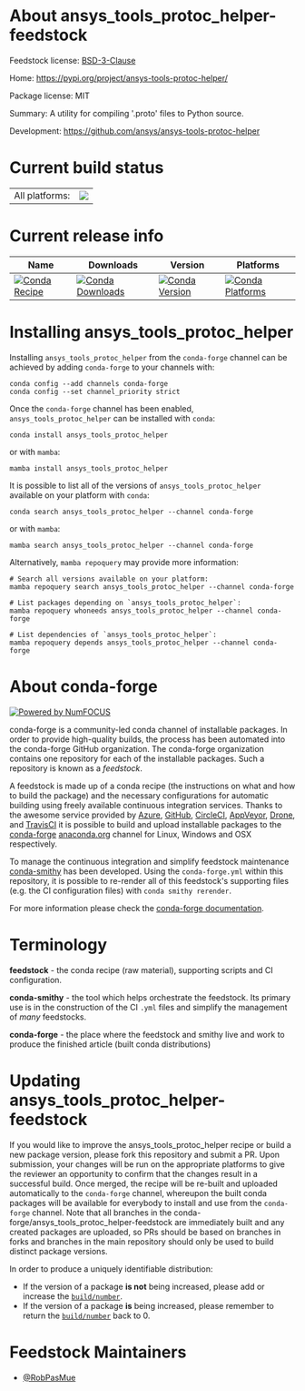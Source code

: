 About ansys_tools_protoc_helper-feedstock
=========================================

Feedstock license: [BSD-3-Clause](https://github.com/conda-forge/ansys_tools_protoc_helper-feedstock/blob/main/LICENSE.txt)

Home: https://pypi.org/project/ansys-tools-protoc-helper/

Package license: MIT

Summary: A utility for compiling '.proto' files to Python source.

Development: https://github.com/ansys/ansys-tools-protoc-helper

Current build status
====================


<table><tr><td>All platforms:</td>
    <td>
      <a href="https://dev.azure.com/conda-forge/feedstock-builds/_build/latest?definitionId=22496&branchName=main">
        <img src="https://dev.azure.com/conda-forge/feedstock-builds/_apis/build/status/ansys_tools_protoc_helper-feedstock?branchName=main">
      </a>
    </td>
  </tr>
</table>

Current release info
====================

| Name | Downloads | Version | Platforms |
| --- | --- | --- | --- |
| [![Conda Recipe](https://img.shields.io/badge/recipe-ansys_tools_protoc_helper-green.svg)](https://anaconda.org/conda-forge/ansys_tools_protoc_helper) | [![Conda Downloads](https://img.shields.io/conda/dn/conda-forge/ansys_tools_protoc_helper.svg)](https://anaconda.org/conda-forge/ansys_tools_protoc_helper) | [![Conda Version](https://img.shields.io/conda/vn/conda-forge/ansys_tools_protoc_helper.svg)](https://anaconda.org/conda-forge/ansys_tools_protoc_helper) | [![Conda Platforms](https://img.shields.io/conda/pn/conda-forge/ansys_tools_protoc_helper.svg)](https://anaconda.org/conda-forge/ansys_tools_protoc_helper) |

Installing ansys_tools_protoc_helper
====================================

Installing `ansys_tools_protoc_helper` from the `conda-forge` channel can be achieved by adding `conda-forge` to your channels with:

```
conda config --add channels conda-forge
conda config --set channel_priority strict
```

Once the `conda-forge` channel has been enabled, `ansys_tools_protoc_helper` can be installed with `conda`:

```
conda install ansys_tools_protoc_helper
```

or with `mamba`:

```
mamba install ansys_tools_protoc_helper
```

It is possible to list all of the versions of `ansys_tools_protoc_helper` available on your platform with `conda`:

```
conda search ansys_tools_protoc_helper --channel conda-forge
```

or with `mamba`:

```
mamba search ansys_tools_protoc_helper --channel conda-forge
```

Alternatively, `mamba repoquery` may provide more information:

```
# Search all versions available on your platform:
mamba repoquery search ansys_tools_protoc_helper --channel conda-forge

# List packages depending on `ansys_tools_protoc_helper`:
mamba repoquery whoneeds ansys_tools_protoc_helper --channel conda-forge

# List dependencies of `ansys_tools_protoc_helper`:
mamba repoquery depends ansys_tools_protoc_helper --channel conda-forge
```


About conda-forge
=================

[![Powered by
NumFOCUS](https://img.shields.io/badge/powered%20by-NumFOCUS-orange.svg?style=flat&colorA=E1523D&colorB=007D8A)](https://numfocus.org)

conda-forge is a community-led conda channel of installable packages.
In order to provide high-quality builds, the process has been automated into the
conda-forge GitHub organization. The conda-forge organization contains one repository
for each of the installable packages. Such a repository is known as a *feedstock*.

A feedstock is made up of a conda recipe (the instructions on what and how to build
the package) and the necessary configurations for automatic building using freely
available continuous integration services. Thanks to the awesome service provided by
[Azure](https://azure.microsoft.com/en-us/services/devops/), [GitHub](https://github.com/),
[CircleCI](https://circleci.com/), [AppVeyor](https://www.appveyor.com/),
[Drone](https://cloud.drone.io/welcome), and [TravisCI](https://travis-ci.com/)
it is possible to build and upload installable packages to the
[conda-forge](https://anaconda.org/conda-forge) [anaconda.org](https://anaconda.org/)
channel for Linux, Windows and OSX respectively.

To manage the continuous integration and simplify feedstock maintenance
[conda-smithy](https://github.com/conda-forge/conda-smithy) has been developed.
Using the ``conda-forge.yml`` within this repository, it is possible to re-render all of
this feedstock's supporting files (e.g. the CI configuration files) with ``conda smithy rerender``.

For more information please check the [conda-forge documentation](https://conda-forge.org/docs/).

Terminology
===========

**feedstock** - the conda recipe (raw material), supporting scripts and CI configuration.

**conda-smithy** - the tool which helps orchestrate the feedstock.
                   Its primary use is in the construction of the CI ``.yml`` files
                   and simplify the management of *many* feedstocks.

**conda-forge** - the place where the feedstock and smithy live and work to
                  produce the finished article (built conda distributions)


Updating ansys_tools_protoc_helper-feedstock
============================================

If you would like to improve the ansys_tools_protoc_helper recipe or build a new
package version, please fork this repository and submit a PR. Upon submission,
your changes will be run on the appropriate platforms to give the reviewer an
opportunity to confirm that the changes result in a successful build. Once
merged, the recipe will be re-built and uploaded automatically to the
`conda-forge` channel, whereupon the built conda packages will be available for
everybody to install and use from the `conda-forge` channel.
Note that all branches in the conda-forge/ansys_tools_protoc_helper-feedstock are
immediately built and any created packages are uploaded, so PRs should be based
on branches in forks and branches in the main repository should only be used to
build distinct package versions.

In order to produce a uniquely identifiable distribution:
 * If the version of a package **is not** being increased, please add or increase
   the [``build/number``](https://docs.conda.io/projects/conda-build/en/latest/resources/define-metadata.html#build-number-and-string).
 * If the version of a package **is** being increased, please remember to return
   the [``build/number``](https://docs.conda.io/projects/conda-build/en/latest/resources/define-metadata.html#build-number-and-string)
   back to 0.

Feedstock Maintainers
=====================

* [@RobPasMue](https://github.com/RobPasMue/)

